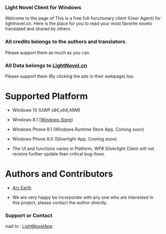 ### Light Novel Client for Windows
Welcome to the page of <Light Novel Client for Windows>
This is a free full-functionary client (User Agent) for lightnovel.cn.
Here is the place for you to read your most favorite novels translated and shared by others.

### All credits belongs to the authors and translators.
Please support them as much as you can.
### All Data belongs to [LightNovel.cn](www.lightnovel.cn)
Please support them (By clicking the ads in their webpage) too.

# Supported Platform
* Windows 10 (UWP x86,x64,ARM)
* Windows 8.1 ([Windows Store](http://apps.microsoft.com/windows/en-ca/app/lightnovel/f685715a-305d-4584-ae00-4ff774710331))
* Windows Phone 8.1 (Windows Runtime Store App, Coming soon)
* Windows Phone 8.0 (Silverlight App, Coming soon)

* The UI and functions varies in Platform, WP8 Silverlight Client will not receive further update than critical bug-fixes.

# Authors and Contributors
* [Arc Earth](mailto:ArcEarth@outlook.com)

* We are very happy be incorporate with any one who are interested in this project, please contact the author directly.


### Support or Contact
mail to : [LightNovelApp](mailto:LightNovelApp@outlook.com)
